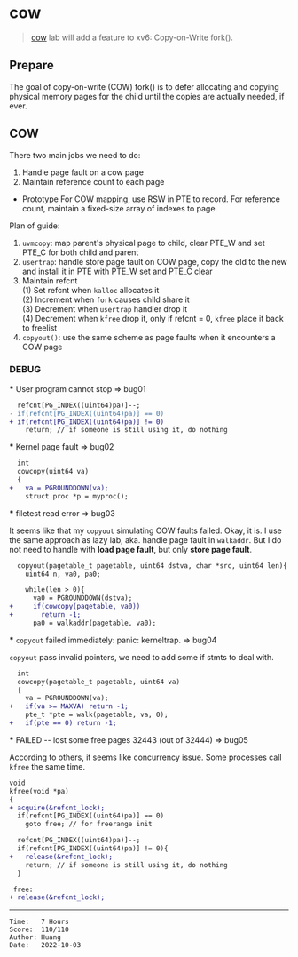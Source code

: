 # cow

> [cow](https://pdos.csail.mit.edu/6.S081/2020/labs/cow.html) lab will add a
> feature to xv6: Copy-on-Write fork().

## Prepare

The goal of copy-on-write (COW) fork() is to defer allocating and copying
physical memory pages for the child until the copies are actually needed, if
ever.

## COW

There two main jobs we need to do:
1. Handle page fault on a cow page
2. Maintain reference count to each page

* Prototype
For COW mapping, use RSW in PTE to record.
For reference count, maintain a fixed-size array of indexes to page.

Plan of guide:
1. `uvmcopy`: map parent's physical page to child, clear PTE_W and set PTE_C
   for both child and parent
2. `usertrap`: handle store page fault on COW page, copy the old to the new and
   install it in PTE with PTE_W set and PTE_C clear
3. Maintain refcnt<br/>
   (1) Set refcnt when `kalloc` allocates it<br/>
   (2) Increment when `fork` causes child share it<br/>
   (3) Decrement when `usertrap` handler drop it<br/>
   (4) Decrement when `kfree` drop it, only if refcnt = 0, `kfree` place it back
       to freelist
4. `copyout()`: use the same scheme as page faults when it encounters a COW page

### DEBUG

<b>*</b> User program cannot stop => bug01

```diff
  refcnt[PG_INDEX((uint64)pa)]--;
- if(refcnt[PG_INDEX((uint64)pa)] == 0)
+ if(refcnt[PG_INDEX((uint64)pa)] != 0)
    return; // if someone is still using it, do nothing
```

<b>*</b> Kernel page fault => bug02

```diff
  int
  cowcopy(uint64 va)
  {
+   va = PGROUNDDOWN(va);
    struct proc *p = myproc();
```

<b>*</b> filetest read error => bug03

It seems like that my `copyout` simulating COW faults failed. Okay, it is.
I use the same approach as lazy lab, aka. handle page fault in `walkaddr`. But
I do not need to handle with **load page fault**, but only **store page fault**.

```diff
  copyout(pagetable_t pagetable, uint64 dstva, char *src, uint64 len){
    uint64 n, va0, pa0;

    while(len > 0){
      va0 = PGROUNDDOWN(dstva);
+     if(cowcopy(pagetable, va0))
+       return -1;
      pa0 = walkaddr(pagetable, va0);
```

<b>*</b> `copyout` failed immediately: panic: kerneltrap. => bug04

`copyout` pass invalid pointers, we need to add some if stmts to deal with.

```diff
  int
  cowcopy(pagetable_t pagetable, uint64 va)
  {
    va = PGROUNDDOWN(va);
+   if(va >= MAXVA) return -1;
    pte_t *pte = walk(pagetable, va, 0);
+   if(pte == 0) return -1;
```

<b>*</b> FAILED -- lost some free pages 32443 (out of 32444) => bug05

According to others, it seems like concurrency issue. Some processes call
`kfree` the same time.

```diff
void
kfree(void *pa)
{
+ acquire(&refcnt_lock);
  if(refcnt[PG_INDEX((uint64)pa)] == 0)
    goto free; // for freerange init

  refcnt[PG_INDEX((uint64)pa)]--;
  if(refcnt[PG_INDEX((uint64)pa)] != 0){
+   release(&refcnt_lock);
    return; // if someone is still using it, do nothing
  }

 free:
+ release(&refcnt_lock);
```

---

```
Time:   7 Hours
Score:  110/110
Author: Huang
Date:   2022-10-03
```
